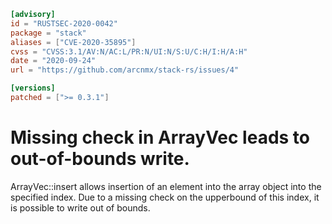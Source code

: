 ```toml
[advisory]
id = "RUSTSEC-2020-0042"
package = "stack"
aliases = ["CVE-2020-35895"]
cvss = "CVSS:3.1/AV:N/AC:L/PR:N/UI:N/S:U/C:H/I:H/A:H"
date = "2020-09-24"
url = "https://github.com/arcnmx/stack-rs/issues/4"

[versions]
patched = [">= 0.3.1"]
```

# Missing check in ArrayVec leads to out-of-bounds write.

ArrayVec::insert allows insertion of an element into the array object into the
specified index. Due to a missing check on the upperbound of this index, it is
possible to write out of bounds.
